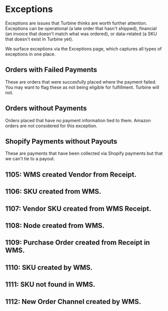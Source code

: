 # Exceptions

Exceptions are issues that Turbine thinks are worth further attention. Exceptions can be operational (a late order that hasn't shipped), financial (an invoice that doesn't match what was ordered), or data-related (a SKU that doesn't exist in Turbine yet).

We surface exceptions via the Exceptions page, which captures all types of exceptions in one place.

## Orders with Failed Payments

These are orders that were succesfully placed where the payment failed. You may want to flag these as not being eligible for fulfillment. Turbine will not.

## Orders without Payments

Orders placed that have no payment information tied to them. 
Amazon orders are not considered for this exception.

## Shopify Payments without Payouts

These are payments that have been collected via Shopify payments but that we can't tie to a payout. 


## 1105: WMS created Vendor from Receipt.
## 1106: SKU created from WMS.
## 1107: Vendor SKU created from WMS Receipt.
## 1108: Node created from WMS.
## 1109: Purchase Order created from Receipt in WMS.
## 1110: SKU created by WMS.
## 1111: SKU not found in WMS.
## 1112: New Order Channel created by WMS.

